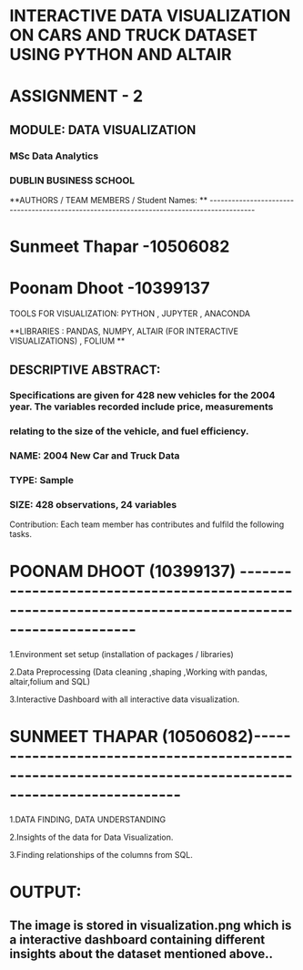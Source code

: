 
# INTERACTIVE DATA VISUALIZATION ON CARS AND TRUCK DATASET USING PYTHON AND ALTAIR

# ASSIGNMENT - 2

## MODULE: DATA VISUALIZATION

### MSc Data Analytics

### DUBLIN BUSINESS SCHOOL

**AUTHORS / TEAM MEMBERS / Student Names: ** ------------------------------------------------------------------------------------------

# Sunmeet Thapar -10506082

# Poonam Dhoot -10399137

TOOLS FOR VISUALIZATION: PYTHON , JUPYTER , ANACONDA

**LIBRARIES : PANDAS, NUMPY, ALTAIR (FOR INTERACTIVE VISUALIZATIONS) , FOLIUM **

## DESCRIPTIVE ABSTRACT:
### Specifications are given for 428 new vehicles for the 2004 year. The variables recorded include price, measurements 
### relating to the size of the vehicle, and fuel efficiency.
### NAME:  2004 New Car and Truck Data
### TYPE:  Sample
### SIZE:  428 observations, 24 variables

Contribution: Each team member has contributes and fulfild the following tasks.

# POONAM DHOOT (10399137) ----------------------------------------------------------------------------------------------------

1.Environment set setup (installation of packages / libraries)

2.Data Preprocessing (Data cleaning ,shaping ,Working with pandas, altair,folium and SQL)

3.Interactive Dashboard with all interactive data visualization.

# SUNMEET THAPAR (10506082)--------------------------------------------------------------------------------------------------------

1.DATA FINDING, DATA UNDERSTANDING

2.Insights of the data for Data Visualization.

3.Finding relationships of the columns from SQL.

# OUTPUT:
## The image is stored in visualization.png which is a interactive dashboard containing different insights about the dataset mentioned above..



